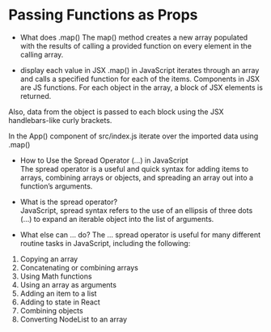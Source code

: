 # Passing Functions as Props

- What does .map()
The map() method creates a new array populated with the results of calling a provided function on every element in the calling array.

- display each value in JSX
.map() in JavaScript iterates through an array and calls a specified function for each of the items. Components in JSX are JS functions. For each object in the array, a block of JSX elements is returned.  

Also, data from the object is passed to each block using the JSX handlebars-like curly brackets.

In the App() component of src/index.js iterate over the imported data using .map()

- How to Use the Spread Operator (…) in JavaScript  
The spread operator is a useful and quick syntax for adding items to arrays, combining arrays or objects, and spreading an array out into a function’s arguments.  

- What is the spread operator?  
JavaScript, spread syntax refers to the use of an ellipsis of three dots (…) to expand an iterable object into the list of arguments.  


- What else can … do? 
The … spread operator is useful for many different routine tasks in JavaScript, including the following:

1. Copying an array
2. Concatenating or combining arrays
3. Using Math functions
4. Using an array as arguments
5. Adding an item to a list
6. Adding to state in React
7. Combining objects
8. Converting NodeList to an array